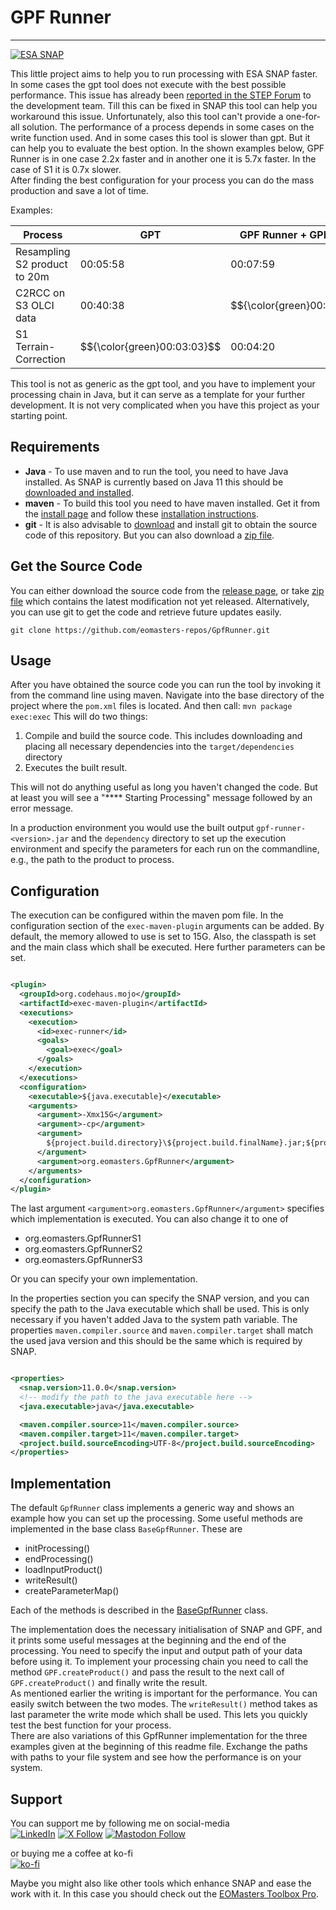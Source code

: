 GPF Runner
=============================
-----------------------------

[![ESA SNAP](https://img.shields.io/badge/FOR%20ESA%20SNAP-Version%2011-00AA89?labelColor=5A5A5A)](https://step.esa.int/main/)

This little project aims to help you to run processing with ESA SNAP faster.
In some cases the gpt tool does not execute with the best possible performance.
This issue has already been [reported in the STEP Forum](https://forum.step.esa.int/t/odd-processing-performance/43172)
to the development team. Till this can be fixed in SNAP this tool can help you workaround this issue.
Unfortunately, also this tool can't provide a one-for-all solution. The performance of a process depends in some cases
on the write function used. And in some cases this tool is slower than gpt. But it can help you to evaluate the best
option.
In the shown examples below, GPF Runner is in one case 2.2x faster and in another one it is 5.7x faster.
In the case of S1 it is 0.7x slower.<br>
After finding the best configuration for your process you can do the mass production and save a lot of time.

Examples:

| Process                      | GPT                         | GPF Runner + GPF-Write      | GPF Runner + PIO-Write      |
|------------------------------|-----------------------------|-----------------------------|-----------------------------|
| Resampling S2 product to 20m | 00:05:58                    | 00:07:59                    | $${\color{green}00:02:43}$$ | 
| C2RCC on S3 OLCI data        | 00:40:38                    | $${\color{green}00:07:05}$$ | 01:47:10                    |               
| S1 Terrain-Correction        | $${\color{green}00:03:03}$$ | 00:04:20                    | 00:04:18                    |               

This tool is not as generic as the gpt tool, and you have to implement your processing chain in Java, but it can serve
as a template for your further development. It is not very complicated when you have this project as your starting
point.

## Requirements

* **Java** - To use maven and to run the tool, you need to have Java installed. As SNAP is currently based on Java 11
  this should be [downloaded and installed](https://bell-sw.com/pages/downloads/#jdk-11-lts).
* **maven** - To build this tool you need to have maven installed. Get it from
  the [install page](https://maven.apache.org/download.cgi) and follow
  these [installation instructions](https://maven.apache.org/install.html).
* **git** - It is also advisable to [download](https://git-scm.com/downloads) and install git to obtain the source code
  of this repository. But you can also download
  a [zip file](https://github.com/eomasters-repos/GpfRunner/archive/refs/heads/master.zip).

## Get the Source Code

You can either download the source code from the [release page](https://github.com/eomasters-repos/GpfRunner/releases),
or take [zip file](https://github.com/eomasters-repos/GpfRunner/archive/refs/heads/master.zip) which contains the latest
modification not yet released. Alternatively, you can use git to get the code and retrieve future updates easily.

`git clone https://github.com/eomasters-repos/GpfRunner.git`

## Usage

After you have obtained the source code you can run the tool by invoking it from the command line using maven. Navigate
into the base directory of the project where the `pom.xml` files is located. And then call:
`mvn package exec:exec`
This will do two things:

1. Compile and build the source code. This includes downloading and placing all necessary dependencies into the
   `target/dependencies` directory
2. Executes the built result.

This will not do anything useful as long you haven't changed the code. But at least you will see a "**** Starting
Processing" message followed by an error message.

In a production environment you would use the built output `gpf-runner-<version>.jar` and the `dependency` directory to
set up the execution environment and specify the parameters for each run on the commandline, e.g., the path to the
product to process.

## Configuration

The execution can be configured within the maven pom file. In the configuration section of the `exec-maven-plugin`
arguments can be added. By default, the memory allowed to use is set to 15G. Also, the classpath is set and the main
class which shall be executed. Here further parameters can be set.

```xml

<plugin>
  <groupId>org.codehaus.mojo</groupId>
  <artifactId>exec-maven-plugin</artifactId>
  <executions>
    <execution>
      <id>exec-runner</id>
      <goals>
        <goal>exec</goal>
      </goals>
    </execution>
  </executions>
  <configuration>
    <executable>${java.executable}</executable>
    <arguments>
      <argument>-Xmx15G</argument>
      <argument>-cp</argument>
      <argument>
        ${project.build.directory}\${project.build.finalName}.jar;${project.build.directory}\dependencies\*
      </argument>
      <argument>org.eomasters.GpfRunner</argument>
    </arguments>
  </configuration>
</plugin>
```

The last argument `<argument>org.eomasters.GpfRunner</argument>` specifies which implementation is executed.
You can also change it to one of

* org.eomasters.GpfRunnerS1
* org.eomasters.GpfRunnerS2
* org.eomasters.GpfRunnerS3

Or you can specify your own implementation.

In the properties section you can specify the SNAP version, and you can specify the path to the Java executable which
shall be used. This is only necessary if you haven't added Java to the system path variable.
The properties `maven.compiler.source` and `maven.compiler.target` shall match the used java version and this should be
the same which is required by SNAP.

```xml

<properties>
  <snap.version>11.0.0</snap.version>
  <!-- modify the path to the java executable here -->
  <java.executable>java</java.executable>

  <maven.compiler.source>11</maven.compiler.source>
  <maven.compiler.target>11</maven.compiler.target>
  <project.build.sourceEncoding>UTF-8</project.build.sourceEncoding>
</properties>
```

## Implementation

The default `GpfRunner` class implements a generic way and shows an example how you can set up the processing. Some
useful methods are implemented in the base class `BaseGpfRunner`.
These are

* initProcessing()
* endProcessing()
* loadInputProduct()
* writeResult()
* createParameterMap()

Each of the methods is described in
the [BaseGpfRunner](https://github.com/eomasters-repos/GpfRunner/blob/master/src/main/java/org/eomasters/BaseGpfRunner.java)
class.

The implementation does the necessary initialisation of SNAP and GPF, and it prints some useful messages at the
beginning and the end of the processing. You need to specify the input and output path of your data before using it.
To implement your processing chain you need to call the method `GPF.createProduct()` and pass the result to the next
call of `GPF.createProduct()` and finally write the result.<br>
As mentioned earlier the writing is important for the performance. You can easily switch between the two modes. The
`writeResult()` method takes as last parameter the write mode which shall be used. This lets you quickly
test the best function for your process.<br>
There are also variations of this GpfRunner implementation for the three examples given at the beginning of this readme
file. Exchange the paths with paths to your file system and see how the performance is on your system.

## Support

You can support me by following me on social-media<br>
[![LinkedIn](https://img.shields.io/badge/LinkedIn-0077B5?style=for-the-badge&logo=linkedin&logoColor=white)](https://www.linkedin.com/company/eomasters)
[![X Follow](https://img.shields.io/badge/Twitter-000000?style=for-the-badge&logo=x&logoColor=white)](https://twitter.com/eomasters)
[![Mastodon Follow](https://img.shields.io/badge/Mastodon-6364FF?style=for-the-badge&logo=Mastodon&logoColor=white)](https://mastodon.green/@EOMasters)

or buying me a coffee at ko-fi<br>
[![ko-fi](https://img.shields.io/badge/Ko--fi-F16061?style=for-the-badge&logo=ko-fi&logoColor=white)](https://ko-fi.com/eomasters)

Maybe you might also like other tools which enhance SNAP and ease the work with it. In this case you should check out
the [EOMasters Toolbox Pro](https://www.eomasters.org/eomtbx-pro).

